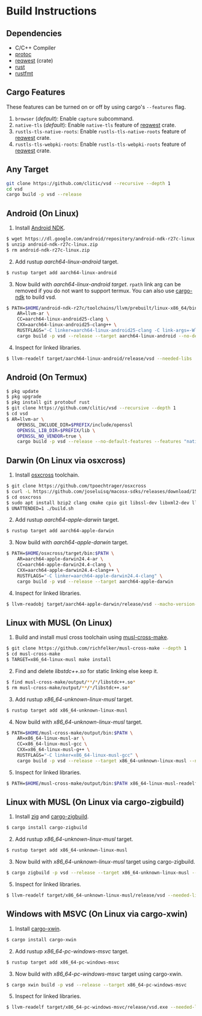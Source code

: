 # Build Instructions

## Dependencies

- C/C++ Compiler
- [protoc](https://github.com/protocolbuffers/protobuf)
- [reqwest](https://github.com/seanmonstar/reqwest#requirements) (crate)
- [rust](https://www.rust-lang.org)
- [rustfmt](https://github.com/rust-lang/rustfmt)

## Cargo Features

These features can be turned on or off by using cargo's `--features` flag.

1. `browser` (*default*): Enable `capture` subcommand.
2. `native-tls` (*default*): Enable `native-tls` feature of [reqwest] crate.
3. `rustls-tls-native-roots`: Enable `rustls-tls-native-roots` feature of [reqwest] crate.
4. `rustls-tls-webpki-roots`: Enable `rustls-tls-webpki-roots` feature of [reqwest] crate.

## Any Target

```bash
git clone https://github.com/clitic/vsd --recursive --depth 1
cd vsd
cargo build -p vsd --release
```

## Android (On Linux)

1. Install [Android NDK](https://developer.android.com/ndk/downloads).

```bash
$ wget https://dl.google.com/android/repository/android-ndk-r27c-linux.zip
$ unzip android-ndk-r27c-linux.zip
$ rm android-ndk-r27c-linux.zip
```

2. Add rustup *aarch64-linux-android* target.

```bash
$ rustup target add aarch64-linux-android
```

3. Now build with *aarch64-linux-android target*. `rpath` link arg can be removed if you do not want to support termux. You can also use [cargo-ndk](https://github.com/bbqsrc/cargo-ndk) to build vsd.

```bash
$ PATH=$HOME/android-ndk-r27c/toolchains/llvm/prebuilt/linux-x86_64/bin:$PATH \
    AR=llvm-ar \
    CC=aarch64-linux-android25-clang \
    CXX=aarch64-linux-android25-clang++ \
    RUSTFLAGS="-C linker=aarch64-linux-android25-clang -C link-args=-Wl,-rpath=/data/data/com.termux/files/usr/lib" \
    cargo build -p vsd --release --target aarch64-linux-android --no-default-features --features "rustls-tls-webpki-roots"
```

4. Inspect for linked libraries.

```bash
$ llvm-readelf target/aarch64-linux-android/release/vsd --needed-libs
```

## Android (On Termux)

```bash
$ pkg update
$ pkg upgrade
$ pkg install git protobuf rust
$ git clone https://github.com/clitic/vsd --recursive --depth 1
$ cd vsd
$ AR=llvm-ar \
    OPENSSL_INCLUDE_DIR=$PREFIX/include/openssl
    OPENSSL_LIB_DIR=$PREFIX/lib \
    OPENSSL_NO_VENDOR=true \
    cargo build -p vsd --release --no-default-features --features "native-tls"
```

## Darwin (On Linux via osxcross)

1. Install [osxcross](https://github.com/tpoechtrager/osxcross) toolchain.

```bash
$ git clone https://github.com/tpoechtrager/osxcross
$ curl -L https://github.com/joseluisq/macosx-sdks/releases/download/15.4/MacOSX15.4.sdk.tar.xz -o osxcross/tarballs/MacOSX15.4.sdk.tar.xz
$ cd osxcross
$ sudo apt install bzip2 clang cmake cpio git libssl-dev libxml2-dev llvm-dev lzma-dev patch python3 uuid-dev zlib1g-dev xz-utils
$ UNATTENDED=1 ./build.sh
```

2. Add rustup *aarch64-apple-darwin* target.

```bash
$ rustup target add aarch64-apple-darwin
```

3. Now build with *aarch64-apple-darwin* target.

```bash
$ PATH=$HOME/osxcross/target/bin:$PATH \
    AR=aarch64-apple-darwin24.4-ar \
    CC=aarch64-apple-darwin24.4-clang \
    CXX=aarch64-apple-darwin24.4-clang++ \
    RUSTFLAGS="-C linker=aarch64-apple-darwin24.4-clang" \
    cargo build -p vsd --release --target aarch64-apple-darwin
```

4. Inspect for linked libraries.

```bash
$ llvm-readobj target/aarch64-apple-darwin/release/vsd --macho-version-min --needed-libs
```

## Linux with MUSL (On Linux)

1. Build and install musl cross toolchain using [musl-cross-make](https://github.com/richfelker/musl-cross-make).

```bash
$ git clone https://github.com/richfelker/musl-cross-make --depth 1
$ cd musl-cross-make
$ TARGET=x86_64-linux-musl make install
```

2. Find and delete *libstdc++.so* for static linking else keep it.

```bash
$ find musl-cross-make/output/**/*/libstdc++.so*
$ rm musl-cross-make/output/**/*/libstdc++.so*
```

3. Add rustup *x86_64-unknown-linux-musl* target.

```bash
$ rustup target add x86_64-unknown-linux-musl
```

4. Now build with *x86_64-unknown-linux-musl* target.

```bash
$ PATH=$HOME/musl-cross-make/output/bin:$PATH \
    AR=x86_64-linux-musl-ar \
    CC=x86_64-linux-musl-gcc \
    CXX=x86_64-linux-musl-g++ \
    RUSTFLAGS="-C linker=x86_64-linux-musl-gcc" \
    cargo build -p vsd --release --target x86_64-unknown-linux-musl --no-default-features --features "browser,rustls-tls-webpki-roots"
```

5. Inspect for linked libraries.

```bash
$ PATH=$HOME/musl-cross-make/output/bin:$PATH x86_64-linux-musl-readelf target/x86_64-unknown-linux-musl/release/vsd --dynamic
```

## Linux with MUSL (On Linux via cargo-zigbuild)

1. Install [zig](https://ziglang.org/download) and [cargo-zigbuild](https://github.com/rust-cross/cargo-zigbuild).

```bash
$ cargo install cargo-zigbuild
```

2. Add rustup *x86_64-unknown-linux-musl* target.

```bash
$ rustup target add x86_64-unknown-linux-musl
```

3. Now build with *x86_64-unknown-linux-musl* target using cargo-zigbuild.

```bash
$ cargo zigbuild -p vsd --release --target x86_64-unknown-linux-musl --no-default-features --features "browser,rustls-tls-webpki-roots"
```

5. Inspect for linked libraries.

```bash
$ llvm-readelf target/x86_64-unknown-linux-musl/release/vsd --needed-libs
```

## Windows with MSVC (On Linux via cargo-xwin)

1. Install [cargo-xwin](https://github.com/rust-cross/cargo-xwin).

```bash
$ cargo install cargo-xwin
```

2. Add rustup *x86_64-pc-windows-msvc* target.

```bash
$ rustup target add x86_64-pc-windows-msvc
```

3. Now build with *x86_64-pc-windows-msvc* target using cargo-xwin.

```bash
$ cargo xwin build -p vsd --release --target x86_64-pc-windows-msvc
```

5. Inspect for linked libraries.

```bash
$ llvm-readelf target/x86_64-pc-windows-msvc/release/vsd.exe --needed-libs
```

[reqwest]: https://docs.rs/reqwest/latest/reqwest/#optional-features

